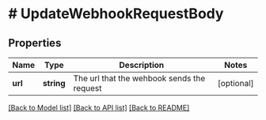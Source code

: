 # # UpdateWebhookRequestBody

## Properties

Name | Type | Description | Notes
------------ | ------------- | ------------- | -------------
**url** | **string** | The url that the wehbook sends the request | [optional] 

[[Back to Model list]](../../README.md#documentation-for-models) [[Back to API list]](../../README.md#documentation-for-api-endpoints) [[Back to README]](../../README.md)


